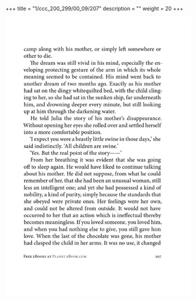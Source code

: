 +++
title = "1/ccc_200_299/00_09/207"
description = ""
weight = 20
+++

<img class="center-fit-jpg" src="/jpg_/out_jpg_1984__207.jpg" ></img>

